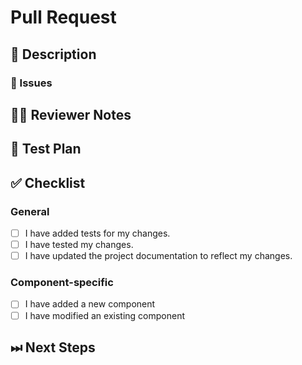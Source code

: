 <!---
Thanks for filing a pull request 😄 ! Before you submit, please read the following:

Search open/closed issues before submitting. Someone may have pushed the same thing before!

Provide a summary of your changes in the title field above.
-->

# Pull Request

## 📖 Description

<!---
Provide some background and a description of your work.
What problem does this change solve?
Is this a breaking change, chore, fix, feature, etc?
-->

### 🎫 Issues

<!---
* List and link relevant issues here.
-->

## 👩‍💻 Reviewer Notes

<!---
Provide some notes for reviewers to help them provide targeted feedback and testing.

Do you recommend a smoke test for this PR? What steps should be followed?
Are there particular areas of the code the reviewer should focus on?
-->

## 📑 Test Plan

<!---
Please provide a summary of the tests affected by this work and any unique strategies employed in testing the features/fixes.
-->

## ✅ Checklist

### General

<!--- Review the list and put an x in the boxes that apply. -->

- [ ] I have added tests for my changes.
- [ ] I have tested my changes.
- [ ] I have updated the project documentation to reflect my changes.

### Component-specific

<!--- Review the list and put an x in the boxes that apply. -->
<!--- Remove this section if not applicable. -->

- [ ] I have added a new component
- [ ] I have modified an existing component

## ⏭ Next Steps

<!---
If there is relevant follow-up work to this PR, please list any existing issues or provide brief descriptions of what you would like to do next.
-->
